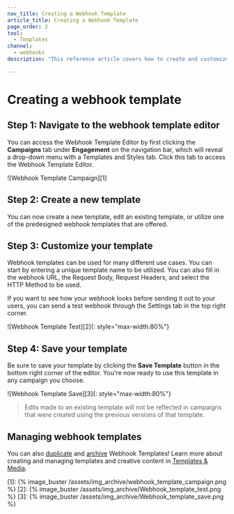 ```yaml
---
nav_title: Creating a Webhook Template
article_title: Creating a Webhook Template
page_order: 2
tool:
  - Templates
channel:
  - webhooks
description: "This reference article covers how to create and customize webhook templates for later use within the Braze platform."

---
```


# Creating a webhook template

## Step 1: Navigate to the webhook template editor

You can access the Webhook Template Editor by first clicking the **Campaigns** tab under **Engagement** on the navigation bar, which will reveal a drop-down menu with a Templates and Styles tab.  Click this tab to access the Webhook Template Editor.

![Webhook Template Campaign][1]

## Step 2: Create a new template

You can now create a new template, edit an existing template, or utilize one of the predesigned webhook templates that are offered.

## Step 3: Customize your template

Webhook templates can be used for many different use cases.  You can start by entering a unique template name to be utilized.  You can also fill in the webhook URL, the Request Body, Request Headers, and select the HTTP Method to be used.

If you want to see how your webhook looks before sending it out to your users, you can send a test webhook through the Settings tab in the top right corner.

![Webhook Template Test][2]{: style="max-width:80%"}

## Step 4: Save your template

Be sure to save your template by clicking the **Save Template** button in the bottom right corner of the editor. You're now ready to use this template in any campaign you choose.

![Webhook Template Save][3]{: style="max-width:80%"}

> Edits made to an existing template will not be reflected in campaigns that were created using the previous versions of that template.

## Managing webhook templates

You can also [duplicate]({{site.baseurl}}/user_guide/engagement_tools/templates_and_media/duplicate/) and [archive]({{site.baseurl}}/user_guide/engagement_tools/templates_and_media/archive/) Webhook Templates! Learn more about creating and managing templates and creative content in [Templates & Media]({{site.baseurl}}/user_guide/engagement_tools/templates_and_media/).

[1]: {% image_buster /assets/img_archive/webhook_template_campaign.png %}
[2]: {% image_buster /assets/img_archive/Webhook_template_test.png %}
[3]: {% image_buster /assets/img_archive/Webhook_template_save.png %}
